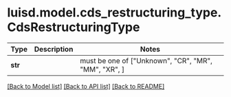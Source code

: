 # luisd.model.cds_restructuring_type.CdsRestructuringType

Type | Description | Notes
------------- | ------------- | -------------
**str** |  |  must be one of ["Unknown", "CR", "MR", "MM", "XR", ]

[[Back to Model list]](../../README.md#documentation-for-models) [[Back to API list]](../../README.md#documentation-for-api-endpoints) [[Back to README]](../../README.md)

